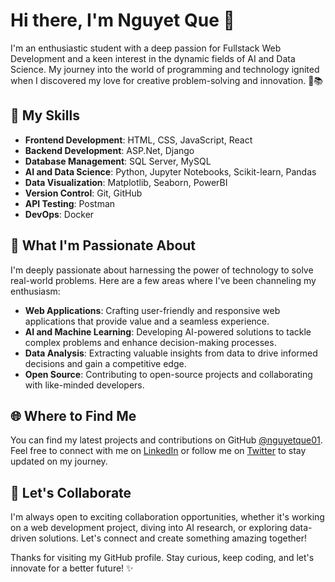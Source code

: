 # Hi there, I'm Nguyet Que 👋

I'm an enthusiastic student with a deep passion for Fullstack Web Development and a keen interest in the dynamic fields of AI and Data Science. My journey into the world of programming and technology ignited when I discovered my love for creative problem-solving and innovation. 🚀📚 

## 🔧 My Skills

- **Frontend Development**: HTML, CSS, JavaScript, React
- **Backend Development**: ASP.Net, Django
- **Database Management**: SQL Server, MySQL
- **AI and Data Science**: Python, Jupyter Notebooks, Scikit-learn, Pandas
- **Data Visualization**: Matplotlib, Seaborn, PowerBI
- **Version Control**: Git, GitHub
- **API Testing**: Postman
- **DevOps**: Docker


## 🌟 What I'm Passionate About

I'm deeply passionate about harnessing the power of technology to solve real-world problems. Here are a few areas where I've been channeling my enthusiasm:

- **Web Applications**: Crafting user-friendly and responsive web applications that provide value and a seamless experience.
- **AI and Machine Learning**: Developing AI-powered solutions to tackle complex problems and enhance decision-making processes.
- **Data Analysis**: Extracting valuable insights from data to drive informed decisions and gain a competitive edge.
- **Open Source**: Contributing to open-source projects and collaborating with like-minded developers.

## 🌐 Where to Find Me

You can find my latest projects and contributions on GitHub [@nguyetque01](https://github.com/nguyetque01). Feel free to connect with me on [LinkedIn](https://www.linkedin.com/in/nguyetque01) or follow me on [Twitter](https://twitter.com/quentn0620) to stay updated on my journey.

## 🚀 Let's Collaborate

I'm always open to exciting collaboration opportunities, whether it's working on a web development project, diving into AI research, or exploring data-driven solutions. Let's connect and create something amazing together!

Thanks for visiting my GitHub profile. Stay curious, keep coding, and let's innovate for a better future! ✨
